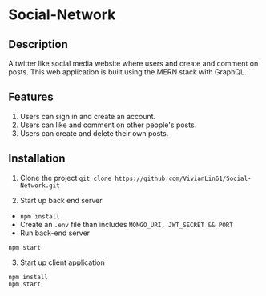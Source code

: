 # Social-Network

## Description

A twitter like social media website where users and create and comment on posts. This web application is built using the MERN stack with GraphQL.

## Features

1. Users can sign in and create an account.
2. Users can like and comment on other people's posts.
3. Users can create and delete their own posts.

## Installation

1. Clone the project
```git clone https://github.com/VivianLin61/Social-Network.git```

2. Start up back end server
- ```npm install```
- Create an ```.env``` file than includes ```MONGO_URI, JWT_SECRET && PORT```
- Run back-end server
```
npm start
```

3. Start up client application
```cd client
npm install
npm start
```
